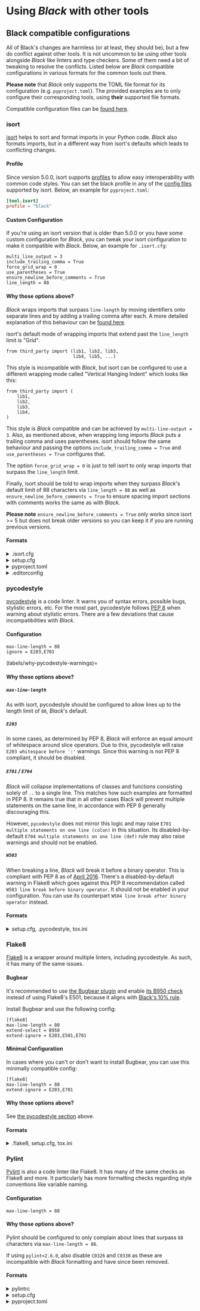 # Using _Black_ with other tools 
 
## Black compatible configurations 
 
All of Black's changes are harmless (or at least, they should be), but a few do conflict 
against other tools. It is not uncommon to be using other tools alongside _Black_ like 
linters and type checkers. Some of them need a bit of tweaking to resolve the conflicts. 
Listed below are _Black_ compatible configurations in various formats for the common 
tools out there. 
 
**Please note** that _Black_ only supports the TOML file format for its configuration 
(e.g. `pyproject.toml`). The provided examples are to only configure their corresponding 
tools, using **their** supported file formats. 
 
Compatible configuration files can be 
[found here](https://github.com/psf/black/blob/main/docs/compatible_configs/). 
 
### isort 
 
[isort](https://pypi.org/p/isort/) helps to sort and format imports in your Python code. 
_Black_ also formats imports, but in a different way from isort's defaults which leads 
to conflicting changes. 
 
#### Profile 
 
Since version 5.0.0, isort supports 
[profiles](https://pycqa.github.io/isort/docs/configuration/profiles.html) to allow easy 
interoperability with common code styles. You can set the black profile in any of the 
[config files](https://pycqa.github.io/isort/docs/configuration/config_files.html) 
supported by isort. Below, an example for `pyproject.toml`: 
 
```toml 
[tool.isort] 
profile = "black" 
``` 
 
#### Custom Configuration 
 
If you're using an isort version that is older than 5.0.0 or you have some custom 
configuration for _Black_, you can tweak your isort configuration to make it compatible 
with _Black_. Below, an example for `.isort.cfg`: 
 
``` 
multi_line_output = 3 
include_trailing_comma = True 
force_grid_wrap = 0 
use_parentheses = True 
ensure_newline_before_comments = True 
line_length = 88 
``` 
 
#### Why those options above? 
 
_Black_ wraps imports that surpass `line-length` by moving identifiers onto separate 
lines and by adding a trailing comma after each. A more detailed explanation of this 
behaviour can be 
[found here](../the_black_code_style/current_style.md#how-black-wraps-lines). 
 
isort's default mode of wrapping imports that extend past the `line_length` limit is 
"Grid". 
 
```py3 
from third_party import (lib1, lib2, lib3, 
                         lib4, lib5, ...) 
``` 
 
This style is incompatible with _Black_, but isort can be configured to use a different 
wrapping mode called "Vertical Hanging Indent" which looks like this: 
 
```py3 
from third_party import ( 
    lib1, 
    lib2, 
    lib3, 
    lib4, 
) 
``` 
 
This style is _Black_ compatible and can be achieved by `multi-line-output = 3`. Also, 
as mentioned above, when wrapping long imports _Black_ puts a trailing comma and uses 
parentheses. isort should follow the same behaviour and passing the options 
`include_trailing_comma = True` and `use_parentheses = True` configures that. 
 
The option `force_grid_wrap = 0` is just to tell isort to only wrap imports that surpass 
the `line_length` limit. 
 
Finally, isort should be told to wrap imports when they surpass _Black_'s default limit 
of 88 characters via `line_length = 88` as well as 
`ensure_newline_before_comments = True` to ensure spacing import sections with comments 
works the same as with _Black_. 
 
**Please note** `ensure_newline_before_comments = True` only works since isort >= 5 but 
does not break older versions so you can keep it if you are running previous versions. 
 
#### Formats 
 
<details> 
<summary>.isort.cfg</summary> 
 
```ini 
[settings] 
profile = black 
``` 
 
</details> 
 
<details> 
<summary>setup.cfg</summary> 
 
```ini 
[isort] 
profile = black 
``` 
 
</details> 
 
<details> 
<summary>pyproject.toml</summary> 
 
```toml 
[tool.isort] 
profile = 'black' 
``` 
 
</details> 
 
<details> 
<summary>.editorconfig</summary> 
 
```ini 
[*.py] 
profile = black 
``` 
 
</details> 
 
### pycodestyle 
 
[pycodestyle](https://pycodestyle.pycqa.org/) is a code linter. It warns you of syntax 
errors, possible bugs, stylistic errors, etc. For the most part, pycodestyle follows 
[PEP 8](https://www.python.org/dev/peps/pep-0008/) when warning about stylistic errors. 
There are a few deviations that cause incompatibilities with _Black_. 
 
#### Configuration 
 
``` 
max-line-length = 88 
ignore = E203,E701 
``` 
 
(labels/why-pycodestyle-warnings)= 
 
#### Why those options above? 
 
##### `max-line-length` 
 
As with isort, pycodestyle should be configured to allow lines up to the length limit of 
`88`, _Black_'s default. 
 
##### `E203` 
 
In some cases, as determined by PEP 8, _Black_ will enforce an equal amount of 
whitespace around slice operators. Due to this, pycodestyle will raise 
`E203 whitespace before ':'` warnings. Since this warning is not PEP 8 compliant, it 
should be disabled. 
 
##### `E701` / `E704` 
 
_Black_ will collapse implementations of classes and functions consisting solely of `..` 
to a single line. This matches how such examples are formatted in PEP 8. It remains true 
that in all other cases Black will prevent multiple statements on the same line, in 
accordance with PEP 8 generally discouraging this. 
 
However, `pycodestyle` does not mirror this logic and may raise 
`E701 multiple statements on one line (colon)` in this situation. Its 
disabled-by-default `E704 multiple statements on one line (def)` rule may also raise 
warnings and should not be enabled. 
 
##### `W503` 
 
When breaking a line, _Black_ will break it before a binary operator. This is compliant 
with PEP 8 as of 
[April 2016](https://github.com/python/peps/commit/c59c4376ad233a62ca4b3a6060c81368bd21e85b#diff-64ec08cc46db7540f18f2af46037f599). 
There's a disabled-by-default warning in Flake8 which goes against this PEP 8 
recommendation called `W503 line break before binary operator`. It should not be enabled 
in your configuration. You can use its counterpart 
`W504 line break after binary operator` instead. 
 
#### Formats 
 
<details> 
<summary>setup.cfg, .pycodestyle, tox.ini</summary> 
 
```ini 
[pycodestyle] 
max-line-length = 88 
ignore = E203,E701 
``` 
 
</details> 
 
### Flake8 
 
[Flake8](https://pypi.org/p/flake8/) is a wrapper around multiple linters, including 
pycodestyle. As such, it has many of the same issues. 
 
#### Bugbear 
 
It's recommended to use [the Bugbear plugin](https://github.com/PyCQA/flake8-bugbear) 
and enable 
[its B950 check](https://github.com/PyCQA/flake8-bugbear#opinionated-warnings#:~:text=you%20expect%20it.-,B950,-%3A%20Line%20too%20long) 
instead of using Flake8's E501, because it aligns with 
[Black's 10% rule](labels/line-length). 
 
Install Bugbear and use the following config: 
 
``` 
[flake8] 
max-line-length = 80 
extend-select = B950 
extend-ignore = E203,E501,E701 
``` 
 
#### Minimal Configuration 
 
In cases where you can't or don't want to install Bugbear, you can use this minimally 
compatible config: 
 
``` 
[flake8] 
max-line-length = 88 
extend-ignore = E203,E701 
``` 
 
#### Why those options above? 
 
See [the pycodestyle section](labels/why-pycodestyle-warnings) above. 
 
#### Formats 
 
<details> 
<summary>.flake8, setup.cfg, tox.ini</summary> 
 
```ini 
[flake8] 
max-line-length = 88 
extend-ignore = E203,E701 
``` 
 
</details> 
 
### Pylint 
 
[Pylint](https://pypi.org/p/pylint/) is also a code linter like Flake8. It has many of 
the same checks as Flake8 and more. It particularly has more formatting checks regarding 
style conventions like variable naming. 
 
#### Configuration 
 
``` 
max-line-length = 88 
``` 
 
#### Why those options above? 
 
Pylint should be configured to only complain about lines that surpass `88` characters 
via `max-line-length = 88`. 
 
If using `pylint<2.6.0`, also disable `C0326` and `C0330` as these are incompatible with 
_Black_ formatting and have since been removed. 
 
#### Formats 
 
<details> 
<summary>pylintrc</summary> 
 
```ini 
[format] 
max-line-length = 88 
``` 
 
</details> 
 
<details> 
<summary>setup.cfg</summary> 
 
```cfg 
[pylint] 
max-line-length = 88 
``` 
 
</details> 
 
<details> 
<summary>pyproject.toml</summary> 
 
```toml 
[tool.pylint.format] 
max-line-length = "88" 
``` 
 
</details> 
                                                                                                                                                                                                                                                                                                                                               